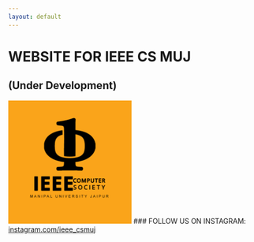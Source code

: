 ```yaml
---
layout: default
---
```


# WEBSITE FOR IEEE CS MUJ
## (Under Development)
<img src="assets/img/logo.png" alt="IEEE CS MUJ" width="250" height="250">
### FOLLOW US ON INSTAGRAM: 
<a href="https://www.instagram.com/ieee_csmuj">instagram.com/ieee_csmuj</a>
